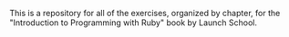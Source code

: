 This is a repository for all of the exercises, organized by chapter, for the "Introduction to Programming with Ruby" book by Launch School. 
